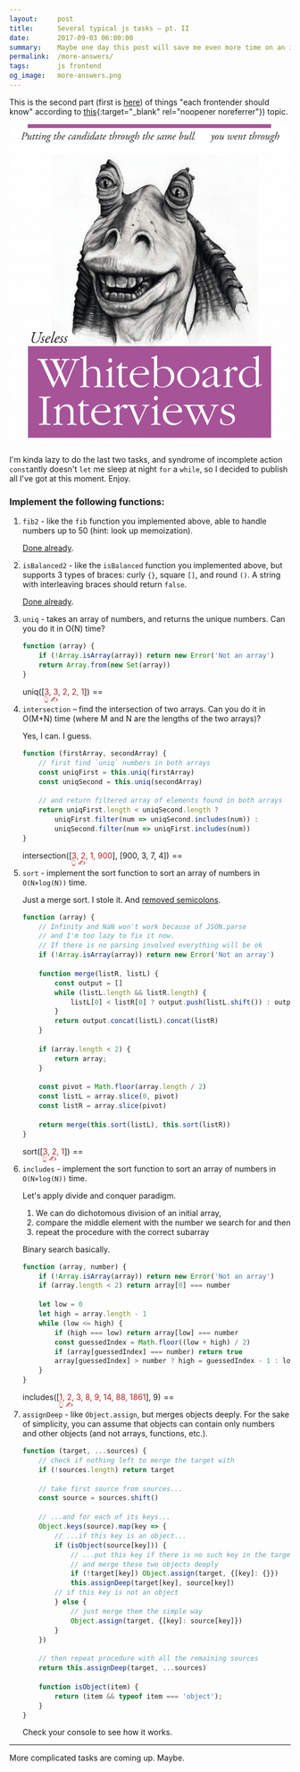 ```yaml
---
layout:     post
title:      Several typical js tasks – pt. II
date:       2017-09-03 06:00:00
summary:    Maybe one day this post will save me even more time on an interview.
permalink:  /more-answers/
tags:       js frontend
og_image:   more-answers.png
---
```


<script src='/js/tests.js' defer></script>
<style>
    span.result:before {
        content: '==';
        margin: 0 5px;
    }
    span[contenteditable] {
        color: firebrick;
        position: relative;
    }
    span[edit]:after {
        content: '👆 ✍️';
        position: absolute;
        width: 3em;
        bottom: -1.4em;
        left: -0.1em;
        font-size: 0.8em;
    }
</style>

This is the second part (first is [here](/answers/)) of things "each frontender should know"
according to [this](https://performancejs.com/post/hde6d32/The-Best-List-of-Frontend-JavaScript-Interview-Questions-(written-by-a-Frontend-Engineer)){:target="_blank" rel="noopener noreferrer"}) topic.

![Shitty whiteboard questions](/images/og/more-answers.png)

I'm kinda lazy to do the last two tasks, and syndrome of incomplete action
`const`antly doesn't `let` me sleep at night `for` a `while`, so I decided to publish all I've got
at this moment. Enjoy.

### Implement the following functions:

1. `fib2` - like the `fib` function you implemented above, able to handle numbers up to 50 (hint: look up memoization).

    [Done already](/answers/).

1. `isBalanced2` - like the `isBalanced` function you implemented above, but supports 3 types of braces: curly `{}`, square `[]`, and round `()`. A string with interleaving braces should return `false`.

    [Done already](/answers/).

1. `uniq` - takes an array of numbers, and returns the unique numbers. Can you do it in O(N) time?

    ```js
    function (array) {
        if (!Array.isArray(array)) return new Error('Not an array')
        return Array.from(new Set(array))
    }
    ```

    uniq([<span contenteditable='true' class='uniq' edit>3, 3, 2, 2, 1</span>])<span class='result uniq' />

1. `intersection` – find the intersection of two arrays. Can you do it in O(M+N) time (where M and N are the lengths of the two arrays)?

    Yes, I can. I guess.

    ```js
    function (firstArray, secondArray) {
        // first find `uniq` numbers in both arrays
        const uniqFirst = this.uniq(firstArray)
        const uniqSecond = this.uniq(secondArray)

        // and return filtered array of elements found in both arrays
        return uniqFirst.length < uniqSecond.length ?
            uniqFirst.filter(num => uniqSecond.includes(num)) :
            uniqSecond.filter(num => uniqFirst.includes(num))
    }
    ```

    intersection([<span contenteditable='true' class='intersection' edit>3, 2, 1, 900</span>], [900, 3, 7, 4])<span class='result intersection' />


1. `sort` - implement the sort function to sort an array of numbers in `O(N×log(N))` time.

    Just a merge sort. I stole it. And [removed semicolons](/semicolon/).
    ```js
    function (array) {
        // Infinity and NaN won't work because of JSON.parse
        // and I'm too lazy to fix it now.
        // If there is no parsing involved everything will be ok
        if (!Array.isArray(array)) return new Error('Not an array')

        function merge(listR, listL) {
            const output = []
            while (listL.length && listR.length) {
                listL[0] < listR[0] ? output.push(listL.shift()) : output.push(listR.shift())
            }
            return output.concat(listL).concat(listR)
        }

        if (array.length < 2) {
            return array;
        }

        const pivot = Math.floor(array.length / 2)
        const listL = array.slice(0, pivot)
        const listR = array.slice(pivot)

        return merge(this.sort(listL), this.sort(listR))
    }
    ```

    sort([<span contenteditable='true' class='sort' edit>3, 2, 1</span>])<span class='result sort' />

1. `includes` - implement the sort function to sort an array of numbers in `O(N×log(N))` time.

    Let's apply divide and conquer paradigm.
    1. We can do dichotomous division of an initial array,
    1. compare the middle element with the number we search for and then
    1. repeat the procedure with the correct subarray

    Binary search basically.

    ```js
    function (array, number) {
        if (!Array.isArray(array)) return new Error('Not an array')
        if (array.length < 2) return array[0] === number

        let low = 0
        let high = array.length - 1
        while (low <= high) {
            if (high === low) return array[low] === number
            const guessedIndex = Math.floor((low + high) / 2)
            if (array[guessedIndex] === number) return true
            array[guessedIndex] > number ? high = guessedIndex - 1 : low = guessedIndex + 1
        }
    }
    ```

    includes([<span contenteditable='true' class='includes' edit>1, 2, 3, 8, 9, 14, 88, 1861</span>], 9)<span class='result includes' />

1. `assignDeep` - like `Object.assign`, but merges objects deeply. For the sake of simplicity, you can assume that objects can contain only numbers and other objects (and not arrays, functions, etc.).

    ```js
    function (target, ...sources) {
        // check if nothing left to merge the target with
        if (!sources.length) return target

        // take first source from sources...
        const source = sources.shift()

        // ...and for each of its keys...
        Object.keys(source).map(key => {
            // ...if this key is an object...
            if (isObject(source[key])) {
                // ...put this key if there is no such key in the target object
                // and merge these two objects deeply
                if (!target[key]) Object.assign(target, {[key]: {}})
                this.assignDeep(target[key], source[key])
            // if this key is not an object
            } else {
                // just merge them the simple way
                Object.assign(target, {[key]: source[key]})
            }
        })

        // then repeat procedure with all the remaining sources
        return this.assignDeep(target, ...sources)

        function isObject(item) {
            return (item && typeof item === 'object');
        }
    }
    ```

    Check your console to see how it works.

----------------
More complicated tasks are coming up. Maybe.